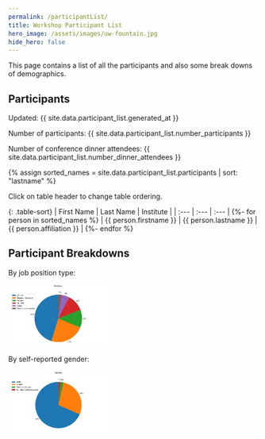 ```yaml
---
permalink: /participantList/
title: Workshop Participant List
hero_image: /assets/images/uw-fountain.jpg
hide_hero: false
---
```

<script src="/assets/js/table-sort.js"></script>

This page contains a list of all the participants and also some break downs of demographics.

## Participants

Updated: {{ site.data.participant_list.generated_at }}

Number of participants: {{ site.data.participant_list.number_participants }}

Number of conference dinner attendees: {{ site.data.participant_list.number_dinner_attendees }}

{% assign sorted_names = site.data.participant_list.participants | sort: "lastname" %}

Click on table header to change table ordering.

{: .table-sort}
| First Name | Last Name | Institute |
| :--- | :--- | :--- |
{%- for person in sorted_names %}
| {{ person.firstname }} | {{ person.lastname }} | {{ person.affiliation }} |
{%- endfor %}

## Participant Breakdowns

By job position type:

<img src="/assets/images/attendance_analysis/piechart_position.png" width="40%" />

By self-reported gender:

<img src="/assets/images/attendance_analysis/piechart_gender.png" width="40%" />
